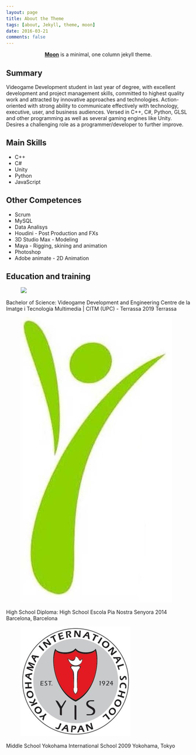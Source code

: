```yaml
---
layout: page
title: About the Theme
tags: [about, Jekyll, theme, moon]
date: 2016-03-21
comments: false
---
```

    
<center><a href="http://taylantatli.github.io/Moon"><b>Moon</b></a> is a minimal, one column jekyll theme.</center>

## Summary
Videogame Development student in last year of degree, with excellent development and project management skills, committed to highest quality work and attracted by innovative approaches and technologies. Action-oriented with strong ability to communicate effectively with technology, executive, user, and business audiences.
Versed in C++, C#, Python, GLSL and other programming as well as several gaming engines like Unity. Desires a challenging role as a programmer/developer to further improve.

## Main Skills
* C++
* C#
* Unity
* Python
* JavaScript

## Other Competences
* Scrum
* MySQL
* Data Analisys
* Houdini - Post Production and FXs
* 3D Studio Max - Modeling
* Maya - Rigging, skining and animation
* Photoshop
* Adobe animate - 2D Animation

## Education and training

<figure class="third">
	<a href="../assets/img/UPC.svg"><img src="../assets/img/UPC.svg"></a>
</figure>

Bachelor of Science: Videogame Development and Engineering
Centre de la Imatge i Tecnologia Multimedia | CITM (UPC) - Terrassa 2019
Terrassa

<figure class="third">
	<a href="../assets/img/PIA.jpg"><img src="../assets/img/PIA.jpg"></a>
</figure>
High School Diploma: High School
Escola Pia Nostra Senyora 2014
Barcelona, Barcelona

<figure class="third">
	<a href="../assets/img/YIS.jpeg"><img src="../assets/img/YIS.jpeg"></a>
</figure>
Middle School
Yokohama International School 2009
Yokohama, Tokyo
